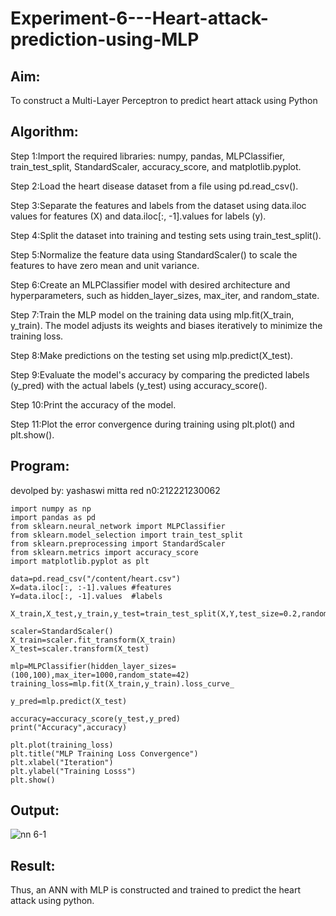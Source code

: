 # Experiment-6---Heart-attack-prediction-using-MLP
## Aim:

 To construct a  Multi-Layer Perceptron to predict heart attack using Python
## Algorithm:
Step 1:Import the required libraries: numpy, pandas, MLPClassifier, train_test_split, StandardScaler, accuracy_score, and matplotlib.pyplot.<br>

Step 2:Load the heart disease dataset from a file using pd.read_csv().<br>

Step 3:Separate the features and labels from the dataset using data.iloc values for features (X) and data.iloc[:, -1].values for labels (y).<br>

Step 4:Split the dataset into training and testing sets using train_test_split().<br>

Step 5:Normalize the feature data using StandardScaler() to scale the features to have zero mean and unit variance.<br>

Step 6:Create an MLPClassifier model with desired architecture and hyperparameters, such as hidden_layer_sizes, max_iter, and random_state.<br>

Step 7:Train the MLP model on the training data using mlp.fit(X_train, y_train). The model adjusts its weights and biases iteratively to minimize the training loss.<br>

Step 8:Make predictions on the testing set using mlp.predict(X_test).<br>

Step 9:Evaluate the model's accuracy by comparing the predicted labels (y_pred) with the actual labels (y_test) using accuracy_score().<br>

Step 10:Print the accuracy of the model.<br>

Step 11:Plot the error convergence during training using plt.plot() and plt.show().<br>

## Program:
devolped by: yashaswi mitta
red n0:212221230062
```
import numpy as np
import pandas as pd 
from sklearn.neural_network import MLPClassifier 
from sklearn.model_selection import train_test_split
from sklearn.preprocessing import StandardScaler 
from sklearn.metrics import accuracy_score
import matplotlib.pyplot as plt

data=pd.read_csv("/content/heart.csv")
X=data.iloc[:, :-1].values #features 
Y=data.iloc[:, -1].values  #labels 

X_train,X_test,y_train,y_test=train_test_split(X,Y,test_size=0.2,random_state=42)

scaler=StandardScaler()
X_train=scaler.fit_transform(X_train)
X_test=scaler.transform(X_test)

mlp=MLPClassifier(hidden_layer_sizes=(100,100),max_iter=1000,random_state=42)
training_loss=mlp.fit(X_train,y_train).loss_curve_

y_pred=mlp.predict(X_test)

accuracy=accuracy_score(y_test,y_pred)
print("Accuracy",accuracy)

plt.plot(training_loss)
plt.title("MLP Training Loss Convergence")
plt.xlabel("Iteration")
plt.ylabel("Training Losss")
plt.show()

```


## Output:

![nn 6-1](https://github.com/yashaswimitta/Experiment-6---Heart-attack-prediction-using-MLP/assets/94619247/941ce1a9-e8da-4b63-9573-5e694e82afb0)


## Result:
Thus, an ANN with MLP is constructed and trained to predict the heart attack using python.
     

